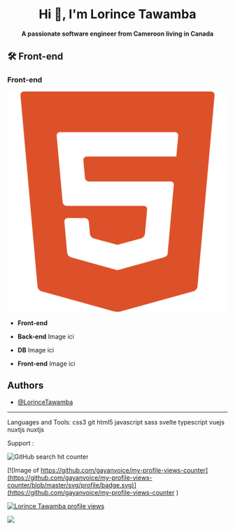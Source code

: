 #  <h1 align="center">Hi 👋, I'm Lorince Tawamba</h1> 

**<p align="center">A passionate software engineer from Cameroon living in Canada</p>**

## 🛠 Front-end 

### Front-end
![HTML5](https://github.com/LorinceTawamba/LorinceTawamba/blob/main/images/html5.png?raw=true) 



- **Front-end**

- **Back-end**
Image ici 

- **DB**
Image ici 

- **Front-end**
Image ici 

## Authors

- [@LorinceTawamba](https://www.github.com/LorinceTawamba)


--------




Languages and Tools:
css3 git html5 javascript sass svelte typescript vuejs nuxtjs nuxtjs

Support :


![GitHub search hit counter](https://img.shields.io/github/search/:user/:repo/:query)




[![Image of https://github.com/gayanvoice/my-profile-views-counter](https://github.com/gayanvoice/my-profile-views-counter/blob/master/svg/profile/badge.svg)](https://github.com/gayanvoice/my-profile-views-counter
)


[![Lorince Tawamba profile views](https://u8views.com/api/v1/github/profiles/98036133/views/day-week-month-total-count.svg)](https://u8views.com/github/LorinceTawamba)

![](https://img.shields.io/static/v1?label=Profile+views&message=1234567890&color=007ec6&style=plastic)
